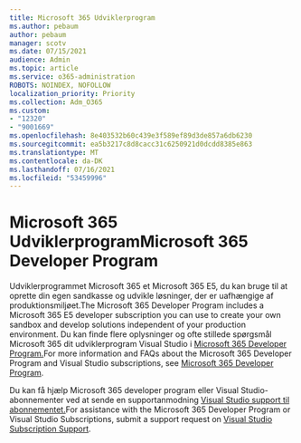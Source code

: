 ```yaml
---
title: Microsoft 365 Udviklerprogram
ms.author: pebaum
author: pebaum
manager: scotv
ms.date: 07/15/2021
audience: Admin
ms.topic: article
ms.service: o365-administration
ROBOTS: NOINDEX, NOFOLLOW
localization_priority: Priority
ms.collection: Adm_O365
ms.custom:
- "12320"
- "9001669"
ms.openlocfilehash: 8e403532b60c439e3f589ef89d3de857a6db6230
ms.sourcegitcommit: ea5b3217c8d8cacc31c6250921d0dcdd8385e863
ms.translationtype: MT
ms.contentlocale: da-DK
ms.lasthandoff: 07/16/2021
ms.locfileid: "53459996"
---
```

# <a name="microsoft-365-developer-program"></a><span data-ttu-id="a71ff-102">Microsoft 365 Udviklerprogram</span><span class="sxs-lookup"><span data-stu-id="a71ff-102">Microsoft 365 Developer Program</span></span>

<span data-ttu-id="a71ff-103">Udviklerprogrammet Microsoft 365 et Microsoft 365 E5, du kan bruge til at oprette din egen sandkasse og udvikle løsninger, der er uafhængige af produktionsmiljøet.</span><span class="sxs-lookup"><span data-stu-id="a71ff-103">The Microsoft 365 Developer Program includes a Microsoft 365 E5 developer subscription you can use to create your own sandbox and develop solutions independent of your production environment.</span></span> <span data-ttu-id="a71ff-104">Du kan finde flere oplysninger og ofte stillede spørgsmål Microsoft 365 dit udviklerprogram Visual Studio i [Microsoft 365 Developer Program.](/office/developer-program/microsoft-365-developer-program)</span><span class="sxs-lookup"><span data-stu-id="a71ff-104">For more information and FAQs about the Microsoft 365 Developer Program and Visual Studio subscriptions, see [Microsoft 365 Developer Program](/office/developer-program/microsoft-365-developer-program).</span></span>

<span data-ttu-id="a71ff-105">Du kan få hjælp Microsoft 365 developer program eller Visual Studio-abonnementer ved at sende en supportanmodning [Visual Studio support til abonnementet.](https://visualstudio.microsoft.com/subscriptions/support/)</span><span class="sxs-lookup"><span data-stu-id="a71ff-105">For assistance with the Microsoft 365 Developer Program or Visual Studio Subscriptions, submit a support request on [Visual Studio Subscription Support](https://visualstudio.microsoft.com/subscriptions/support/).</span></span>